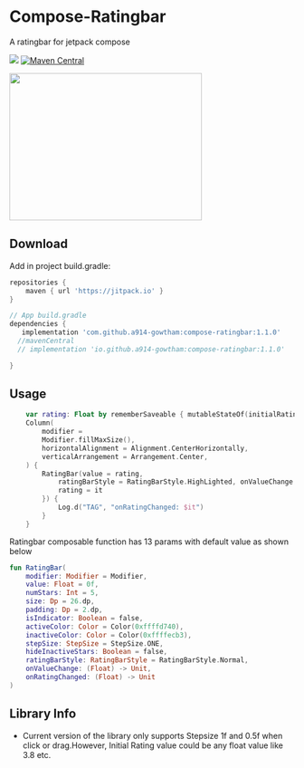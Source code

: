 # Compose-Ratingbar
A ratingbar for jetpack compose 

[![](https://jitpack.io/v/a914-gowtham/compose-ratingbar.svg)](https://jitpack.io/#a914-gowtham/compose-ratingbar)
[![Maven Central](https://img.shields.io/maven-central/v/io.github.a914-gowtham/compose-ratingbar.svg?label=Maven%20Central)](https://search.maven.org/artifact/io.github.a914-gowtham/compose-ratingbar/1.1.0/aar)


<img src="https://github.com/a914-gowtham/compose-ratingbar/blob/main/demo_1.gif" width="340" height="260"/>

Download
--------
Add in project build.gradle:

```gradle
repositories {
    maven { url 'https://jitpack.io' }
}

// App build.gradle
dependencies {
   implementation 'com.github.a914-gowtham:compose-ratingbar:1.1.0'
  //mavenCentral
  // implementation 'io.github.a914-gowtham:compose-ratingbar:1.1.0'

}
```

## Usage 
```kotlin
    var rating: Float by rememberSaveable { mutableStateOf(initialRating) }
    Column(
        modifier =
        Modifier.fillMaxSize(),
        horizontalAlignment = Alignment.CenterHorizontally,
        verticalArrangement = Arrangement.Center,
    ) {
        RatingBar(value = rating,
            ratingBarStyle = RatingBarStyle.HighLighted, onValueChange = {
            rating = it
        }) {
            Log.d("TAG", "onRatingChanged: $it")
        }
    }
```

Ratingbar composable function has 13 params with default value as shown below
```kotlin
fun RatingBar(
    modifier: Modifier = Modifier,
    value: Float = 0f,
    numStars: Int = 5,
    size: Dp = 26.dp,
    padding: Dp = 2.dp,
    isIndicator: Boolean = false,
    activeColor: Color = Color(0xffffd740),
    inactiveColor: Color = Color(0xffffecb3),
    stepSize: StepSize = StepSize.ONE,
    hideInactiveStars: Boolean = false,
    ratingBarStyle: RatingBarStyle = RatingBarStyle.Normal,
    onValueChange: (Float) -> Unit,
    onRatingChanged: (Float) -> Unit
)
```

## Library Info
* Current version of the library only supports Stepsize 1f and 0.5f when click or drag.However, Initial Rating value could be any float value like 3.8 etc.

